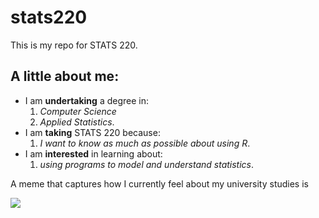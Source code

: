 # stats220

This is my repo for STATS 220. 

## A little about me:

- I am **undertaking** a degree in:
  1. *Computer Science*
  2. *Applied Statistics*.
- I am **taking** STATS 220 because:
  1. *I want to know as much as possible about using R*.
- I am **interested** in learning about:
  1. *using programs to model and understand statistics*.

A meme that captures how I currently feel about my university studies is 

![](https://c.tenor.com/Y6oK7_XEtygAAAAC/tenor.gif)
